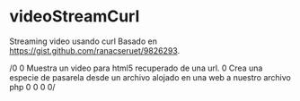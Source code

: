 # videoStreamCurl
Streaming video usando curl
Basado en https://gist.github.com/ranacseruet/9826293.

/0
0 Muestra un video para html5 recuperado de una url.
0 Crea una especie de pasarela desde un archivo alojado en una web a nuestro archivo php
0
0
0
0/
